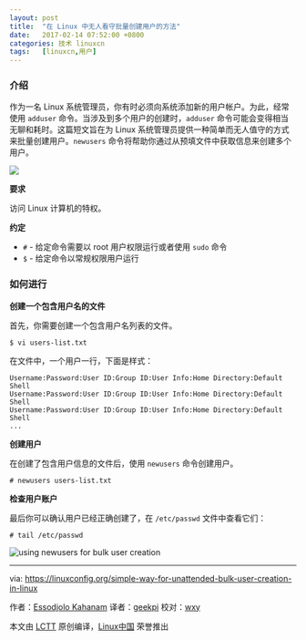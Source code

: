 ```yaml
---
layout: post
title:	"在 Linux 中无人看守批量创建用户的方法"
date:	2017-02-14 07:52:00 +0800 
categories:	技术 linuxcn 
tags:	[linuxcn,用户]
---
```



### 介绍


作为一名 Linux 系统管理员，你有时必须向系统添加新的用户帐户。为此，经常使用 `adduser` 命令。当涉及到多个用户的创建时，`adduser` 命令可能会变得相当无聊和耗时。这篇短文旨在为 Linux 系统管理员提供一种简单而无人值守的方式来批量创建用户。`newusers` 命令将帮助你通过从预填文件中获取信息来创建多个用户。


![](/Asserts/Images//attachment/album/201702/14/225512ttvvvxslx5ze9ix9.jpg)


**要求**


访问 Linux 计算机的特权。


**约定**


* `#` - 给定命令需要以 root 用户权限运行或者使用 `sudo` 命令
* `$` - 给定命令以常规权限用户运行


### 如何进行


**创建一个包含用户名的文件**


首先，你需要创建一个包含用户名列表的文件。



```
$ vi users-list.txt

```

在文件中，一个用户一行，下面是样式：



```
Username:Password:User ID:Group ID:User Info:Home Directory:Default Shell
Username:Password:User ID:Group ID:User Info:Home Directory:Default Shell
Username:Password:User ID:Group ID:User Info:Home Directory:Default Shell
...

```

**创建用户**


在创建了包含用户信息的文件后，使用 `newusers` 命令创建用户。



```
# newusers users-list.txt

```

**检查用户账户**


最后你可以确认用户已经正确创建了，在 `/etc/passwd` 文件中查看它们：



```
# tail /etc/passwd

```

![using newusers for bulk user creation](/Asserts/Images//attachment/album/201702/14/225534xxrlzr7dlt74w8lj.png)




---


via: <https://linuxconfig.org/simple-way-for-unattended-bulk-user-creation-in-linux>


作者：[Essodjolo Kahanam](https://linuxconfig.org/simple-way-for-unattended-bulk-user-creation-in-linux) 译者：[geekpi](https://github.com/geekpi) 校对：[wxy](https://github.com/wxy)


本文由 [LCTT](https://github.com/LCTT/TranslateProject) 原创编译，[Linux中国](https://linux.cn/) 荣誉推出
